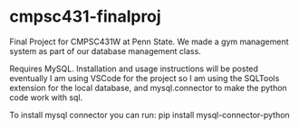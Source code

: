 # cmpsc431-finalproj
Final Project for CMPSC431W at Penn State.
We made a gym management system as part of our database management class.

Requires MySQL. Installation and usage instructions will be posted eventually
I am using VSCode for the project so I am using the SQLTools extension for the local database, and mysql.connector to make the python code work with sql.

To install mysql connector you can run:
pip install mysql-connector-python